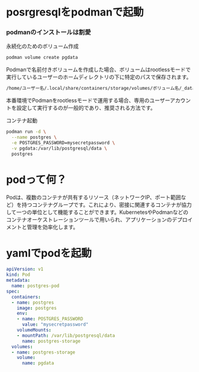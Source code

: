 # posrgresqlをpodmanで起動

### podmanのインストールは割愛

永続化のためのボリューム作成
```sh
podman volume create pgdata
```
Podmanで名前付きボリュームを作成した場合、ボリュームはrootlessモードで実行しているユーザーのホームディレクトリの下に特定のパスで保存されます。
```sh
/home/ユーザー名/.local/share/containers/storage/volumes/ボリューム名/_data
```
本番環境でPodmanをrootlessモードで運用する場合、専用のユーザーアカウントを設定して実行するのが一般的であり、推奨される方法です。

コンテナ起動
```sh
podman run -d \
  --name postgres \
  -e POSTGRES_PASSWORD=mysecretpassword \
  -v pgdata:/var/lib/postgresql/data \
  postgres

```

# podって何？
Podは、複数のコンテナが共有するリソース（ネットワークIP、ポート範囲など）を持つコンテナグループです。これにより、密接に関連するコンテナが協力して一つの単位として機能することができます。KubernetesやPodmanなどのコンテナオーケストレーションツールで用いられ、アプリケーションのデプロイメントと管理を効率化します。

# yamlでpodを起動

```yaml
apiVersion: v1
kind: Pod
metadata:
  name: postgres-pod
spec:
  containers:
  - name: postgres
    image: postgres
    env:
    - name: POSTGRES_PASSWORD
      value: "mysecretpassword"
    volumeMounts:
    - mountPath: /var/lib/postgresql/data
      name: postgres-storage
  volumes:
  - name: postgres-storage
    volume:
      name: pgdata

```

